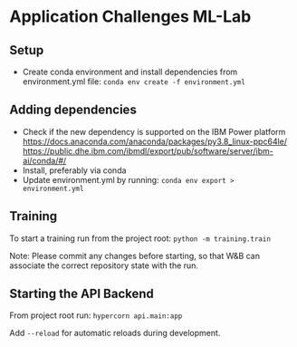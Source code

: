 # Application Challenges ML-Lab

## Setup

* Create conda environment and install dependencies from environment.yml file:
`conda env create -f environment.yml`

## Adding dependencies

* Check if the new dependency is supported on the IBM Power platform
<https://docs.anaconda.com/anaconda/packages/py3.8_linux-ppc64le/>
<https://public.dhe.ibm.com/ibmdl/export/pub/software/server/ibm-ai/conda/#/>
* Install, preferably via conda
* Update environment.yml by running:
`conda env export > environment.yml`

## Training

To start a training run from the project root: `python -m training.train`

Note: Please commit any changes before starting, so that W&B can associate the correct repository state with the run.

## Starting the API Backend

From project root run: `hypercorn api.main:app`

Add `--reload` for automatic reloads during development.
